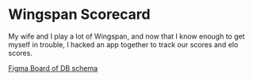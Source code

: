 # Wingspan Scorecard

My wife and I play a lot of Wingspan, and now that I know enough to get myself in trouble, I hacked an app together to track our scores and elo scores.

[Figma Board of DB schema](https://www.figma.com/board/DcrDVrQWDdWWmDSSjNLWBi/Wingspan-Scoring-DB-Schema?node-id=0-1&t=LHFHm3FjFmWWlEX0-0)